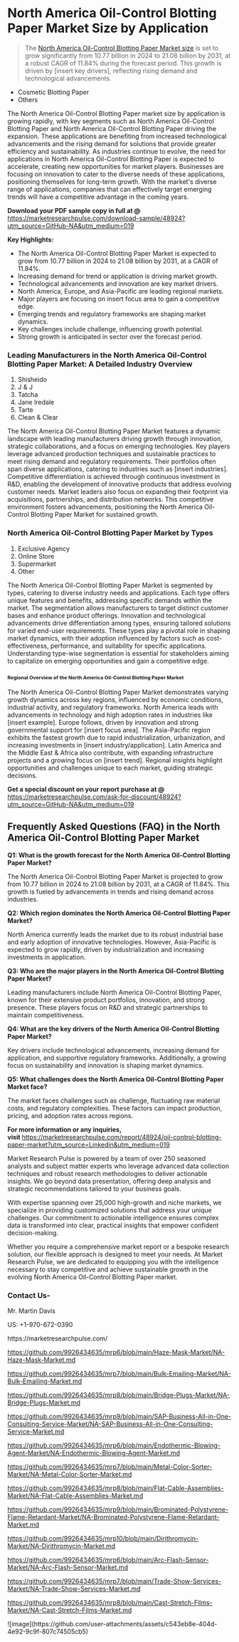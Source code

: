 <h1>North America Oil-Control Blotting Paper Market&nbsp;Size by Application</h1><blockquote><p>The <a href="https://marketresearchpulse.com/download-sample/48924?utm_source=GitHub-NA&amp;utm_medium=019">North America Oil-Control Blotting Paper Market size</a> is set to grow significantly from 10.77 billion in 2024 to 21.08 billion by 2031, at a robust CAGR of 11.84% during the forecast period. This growth is driven by [insert key drivers], reflecting rising demand and technological advancements.</p></blockquote><ul><li>Cosmetic Blotting Paper<li> Others</li></ul><p>The North America Oil-Control Blotting Paper market size by application is growing rapidly, with key segments such as North America Oil-Control Blotting Paper and North America Oil-Control Blotting Paper driving the expansion. These applications are benefiting from increased technological advancements and the rising demand for solutions that provide greater efficiency and sustainability. As industries continue to evolve, the need for applications in North America Oil-Control Blotting Paper is expected to accelerate, creating new opportunities for market players. Businesses are focusing on innovation to cater to the diverse needs of these applications, positioning themselves for long-term growth. With the market's diverse range of applications, companies that can effectively target emerging trends will have a competitive advantage in the coming years.</p><p><strong>Download your PDF sample copy in full at @ </strong><a href="https://marketresearchpulse.com/download-sample/48924?utm_source=GitHub-NA&amp;utm_medium=019">https://marketresearchpulse.com/download-sample/48924?utm_source=GitHub-NA&amp;utm_medium=019</a></p><p><strong>Key Highlights: </strong></p><ul><li>The North America Oil-Control Blotting Paper Market is expected to grow from 10.77 billion in 2024 to 21.08 billion by 2031, at a CAGR of 11.84%.</li><li>Increasing demand for trend or application is driving market growth.</li><li>Technological advancements and innovation are key market drivers.</li><li>North America, Europe, and Asia-Pacific are leading regional markets.</li><li>Major players are focusing on insert focus area to gain a competitive edge.</li><li>Emerging trends and regulatory frameworks are shaping market dynamics.</li><li>Key challenges include challenge, influencing growth potential.</li><li>Strong growth is anticipated in sector over the forecast period.</li></ul><h3>Leading Manufacturers in the North America Oil-Control Blotting Paper Market: A Detailed Industry Overview</h3><ol><li>Shisheido</li><li>J & J</li><li>Tatcha</li><li>Jane Iredale</li><li>Tarte</li><li>Clean & Clear</li></ol><div class="flex max-w-full flex-col flex-grow"><div class="min-h-8 text-message flex w-full flex-col items-end gap-2 whitespace-normal break-words [.text-message+&amp;]:mt-5" dir="auto" data-message-author-role="assistant" data-message-id="fd8432e4-4910-450d-b182-61b7bfb0a01f" data-message-model-slug="gpt-4o"><div class="flex w-full flex-col gap-1 empty:hidden first:pt-[3px]"><div class="markdown prose w-full break-words dark:prose-invert light"><p>The North America Oil-Control Blotting Paper Market features a dynamic landscape with leading manufacturers driving growth through innovation, strategic collaborations, and a focus on emerging technologies. Key players leverage advanced production techniques and sustainable practices to meet rising demand and regulatory requirements. Their portfolios often span diverse applications, catering to industries such as [insert industries]. Competitive differentiation is achieved through continuous investment in R&amp;D, enabling the development of innovative products that address evolving customer needs. Market leaders also focus on expanding their footprint via acquisitions, partnerships, and distribution networks. This competitive environment fosters advancements, positioning the North America Oil-Control Blotting Paper Market for sustained growth.</p></div></div></div></div><h3>North America Oil-Control Blotting Paper Market by Types</h3><ol><li>Exclusive Agency<li> Online Store<li> Supermarket<li> Other</li></ol><div class="flex max-w-full flex-col flex-grow"><div class="min-h-8 text-message flex w-full flex-col items-end gap-2 whitespace-normal break-words [.text-message+&amp;]:mt-5" dir="auto" data-message-author-role="assistant" data-message-id="084470be-0bb7-4664-bddf-5156b4f41249" data-message-model-slug="gpt-4o-mini"><div class="flex w-full flex-col gap-1 empty:hidden first:pt-[3px]"><div class="markdown prose w-full break-words dark:prose-invert light"><p>The North America Oil-Control Blotting Paper Market is segmented by types, catering to diverse industry needs and applications. Each type offers unique features and benefits, addressing specific demands within the market. The segmentation allows manufacturers to target distinct customer bases and enhance product offerings. Innovation and technological advancements drive differentiation among types, ensuring tailored solutions for varied end-user requirements. These types play a pivotal role in shaping market dynamics, with their adoption influenced by factors such as cost-effectiveness, performance, and suitability for specific applications. Understanding type-wise segmentation is essential for stakeholders aiming to capitalize on emerging opportunities and gain a competitive edge.</p></div></div></div></div><h3><span style="font-size: 11px;">Regional Overview of the North America Oil-Control Blotting Paper Market</span></h3><div class="flex max-w-full flex-col flex-grow"><div class="min-h-8 text-message flex w-full flex-col items-end gap-2 whitespace-normal break-words [.text-message+&amp;]:mt-5" dir="auto" data-message-author-role="assistant" data-message-id="e9038762-ce64-4e30-91c9-9bd413514231" data-message-model-slug="gpt-4o-mini"><div class="flex w-full flex-col gap-1 empty:hidden first:pt-[3px]"><div class="markdown prose w-full break-words dark:prose-invert light"><p>The North America Oil-Control Blotting Paper Market demonstrates varying growth dynamics across key regions, influenced by economic conditions, industrial activity, and regulatory frameworks. North America leads with advancements in technology and high adoption rates in industries like [insert example]. Europe follows, driven by innovation and strong governmental support for [insert focus area]. The Asia-Pacific region exhibits the fastest growth due to rapid industrialization, urbanization, and increasing investments in [insert industry/application]. Latin America and the Middle East &amp; Africa also contribute, with expanding infrastructure projects and a growing focus on [insert trend]. Regional insights highlight opportunities and challenges unique to each market, guiding strategic decisions.</p></div></div></div></div><p><strong>Get a special discount on your report purchase at @ </strong><a href="https://marketresearchpulse.com/ask-for-discount/48924?utm_source=GitHub-NA&amp;utm_medium=019">https://marketresearchpulse.com/ask-for-discount/48924?utm_source=GitHub-NA&amp;utm_medium=019</a></p><h2>Frequently Asked Questions (FAQ) in the North America Oil-Control Blotting Paper Market</h2><p><strong>Q1: What is the growth forecast for the North America Oil-Control Blotting Paper Market?</strong></p><p>The North America Oil-Control Blotting Paper Market is projected to grow from 10.77 billion in 2024 to 21.08 billion by 2031, at a CAGR of 11.84%. This growth is fueled by advancements in trends and rising demand across industries.</p><p><strong>Q2: Which region dominates the North America Oil-Control Blotting Paper Market?</strong></p><p>North America currently leads the market due to its robust industrial base and early adoption of innovative technologies. However, Asia-Pacific is expected to grow rapidly, driven by industrialization and increasing investments in application.</p><p><strong>Q3: Who are the major players in the North America Oil-Control Blotting Paper Market?</strong></p><p>Leading manufacturers include North America Oil-Control Blotting Paper, known for their extensive product portfolios, innovation, and strong presence. These players focus on R&amp;D and strategic partnerships to maintain competitiveness.</p><p><strong>Q4: What are the key drivers of the North America Oil-Control Blotting Paper Market?</strong></p><p>Key drivers include technological advancements, increasing demand for application, and supportive regulatory frameworks. Additionally, a growing focus on sustainability and innovation is shaping market dynamics.</p><p><strong>Q5: What challenges does the North America Oil-Control Blotting Paper Market face?</strong></p><p>The market faces challenges such as challenge, fluctuating raw material costs, and regulatory complexities. These factors can impact production, pricing, and adoption rates across regions.</p><p><strong>For more information or any inquiries, visit&nbsp;</strong><a href="https://marketresearchpulse.com/report/48924/oil-control-blotting-paper-market?utm_source=Linkedin&utm_medium=019">https://marketresearchpulse.com/report/48924/oil-control-blotting-paper-market?utm_source=Linkedin&utm_medium=019</a></p><p>Market Research Pulse is powered by a team of over 250 seasoned analysts and subject matter experts who leverage advanced data collection techniques and robust research methodologies to deliver actionable insights. We go beyond data presentation, offering deep analysis and strategic recommendations tailored to your business goals.</p><p>With expertise spanning over 25,000 high-growth and niche markets, we specialize in providing customized solutions that address your unique challenges. Our commitment to actionable intelligence ensures complex data is transformed into clear, practical insights that empower confident decision-making.</p><p>Whether you require a comprehensive market report or a bespoke research solution, our flexible approach is designed to meet your needs. At Market Research Pulse, we are dedicated to equipping you with the intelligence necessary to stay competitive and achieve sustainable growth in the evolving North America Oil-Control Blotting Paper market.</p><h3><strong>Contact Us-</strong></h3><p>Mr. Martin Davis</p><p>US: +1-970-672-0390</p><p>https://marketresearchpulse.com/</p><p><a href="https://github.com/9926434635/mrp6/blob/main/Haze-Mask-Market/NA-Haze-Mask-Market.md">https://github.com/9926434635/mrp6/blob/main/Haze-Mask-Market/NA-Haze-Mask-Market.md</a></p><p><a href="https://github.com/9926434635/mrp7/blob/main/Bulk-Emailing-Market/NA-Bulk-Emailing-Market.md">https://github.com/9926434635/mrp7/blob/main/Bulk-Emailing-Market/NA-Bulk-Emailing-Market.md</a></p><p><a href="https://github.com/9926434635/mrp8/blob/main/Bridge-Plugs-Market/NA-Bridge-Plugs-Market.md">https://github.com/9926434635/mrp8/blob/main/Bridge-Plugs-Market/NA-Bridge-Plugs-Market.md</a></p><p><a href="https://github.com/9926434635/mrp9/blob/main/SAP-Business-All-in-One-Consulting-Service-Market/NA-SAP-Business-All-in-One-Consulting-Service-Market.md">https://github.com/9926434635/mrp9/blob/main/SAP-Business-All-in-One-Consulting-Service-Market/NA-SAP-Business-All-in-One-Consulting-Service-Market.md</a></p><p><a href="https://github.com/9926434635/mrp6/blob/main/Endothermic-Blowing-Agent-Market/NA-Endothermic-Blowing-Agent-Market.md">https://github.com/9926434635/mrp6/blob/main/Endothermic-Blowing-Agent-Market/NA-Endothermic-Blowing-Agent-Market.md</a></p><p><a href="https://github.com/9926434635/mrp7/blob/main/Metal-Color-Sorter-Market/NA-Metal-Color-Sorter-Market.md">https://github.com/9926434635/mrp7/blob/main/Metal-Color-Sorter-Market/NA-Metal-Color-Sorter-Market.md</a></p><p><a href="https://github.com/9926434635/mrp8/blob/main/Flat-Cable-Assemblies-Market/NA-Flat-Cable-Assemblies-Market.md">https://github.com/9926434635/mrp8/blob/main/Flat-Cable-Assemblies-Market/NA-Flat-Cable-Assemblies-Market.md</a></p><p><a href="https://github.com/9926434635/mrp9/blob/main/Brominated-Polystyrene-Flame-Retardant-Market/NA-Brominated-Polystyrene-Flame-Retardant-Market.md">https://github.com/9926434635/mrp9/blob/main/Brominated-Polystyrene-Flame-Retardant-Market/NA-Brominated-Polystyrene-Flame-Retardant-Market.md</a></p><p><a href="https://github.com/9926434635/mrp10/blob/main/Dirithromycin-Market/NA-Dirithromycin-Market.md">https://github.com/9926434635/mrp10/blob/main/Dirithromycin-Market/NA-Dirithromycin-Market.md</a></p><p><a href="https://github.com/9926434635/mrp6/blob/main/Arc-Flash-Sensor-Market/NA-Arc-Flash-Sensor-Market.md">https://github.com/9926434635/mrp6/blob/main/Arc-Flash-Sensor-Market/NA-Arc-Flash-Sensor-Market.md</a></p><p><a href="https://github.com/9926434635/mrp7/blob/main/Trade-Show-Services-Market/NA-Trade-Show-Services-Market.md">https://github.com/9926434635/mrp7/blob/main/Trade-Show-Services-Market/NA-Trade-Show-Services-Market.md</a></p><p><a href="https://github.com/9926434635/mrp8/blob/main/Cast-Stretch-Films-Market/NA-Cast-Stretch-Films-Market.md">https://github.com/9926434635/mrp8/blob/main/Cast-Stretch-Films-Market/NA-Cast-Stretch-Films-Market.md</a></p>
![image](https://github.com/user-attachments/assets/c543eb8e-404d-4e92-9c9f-807c74505cb5)
